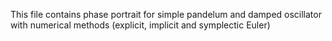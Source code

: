 This file contains phase portrait for simple pandelum and damped oscillator with numerical methods (explicit, implicit and symplectic Euler)

